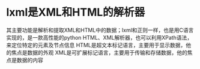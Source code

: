 # lxml是XML和HTML的解析器
其主要功能是解析和提取XML和HTML中的数据；lxml和正则一样，也是用C语言实现的，是一款高性能的python HTML、XML解析器，也可以利用XPath语法，来定位特定的元素及节点信息
HTML是超文本标记语言，主要用于显示数据，他的焦点是数据的外观
XML是可扩展标记语言，主要用于传输和存储数据，他的焦点是数据的内容